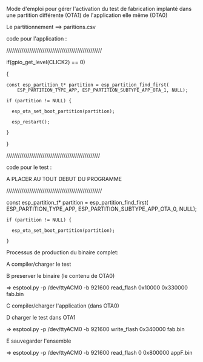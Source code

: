 Mode d'emploi pour gérer l'activation du test de fabrication implanté dans une partition différente (OTA1) de l'application elle même (OTA0)

Le partitionnement ==> paritions.csv

code pour l'application :

//////////////////////////////////////////////////

   if(gpio_get_level(CLICK2) == 0) 
   
   {
   
    const esp_partition_t* partition = esp_partition_find_first(
        ESP_PARTITION_TYPE_APP, ESP_PARTITION_SUBTYPE_APP_OTA_1, NULL);
        
    if (partition != NULL) {
    
      esp_ota_set_boot_partition(partition);
      
      esp_restart();
      
    }
    
   }
   
   /////////////////////////////////////////////////

   code pour le test :
   
A PLACER AU TOUT DEBUT DU PROGRAMME

   ////////////////////////////////////////////////// 
   
 const esp_partition_t* partition = esp_partition_find_first(
        ESP_PARTITION_TYPE_APP, ESP_PARTITION_SUBTYPE_APP_OTA_0, NULL);
        
    if (partition != NULL) {
    
      esp_ota_set_boot_partition(partition);
      
    }

  Processus de production du binaire complet:

  A compiler/charger le test
  
  B preserver le binaire (le contenu de OTA0)
  
  => esptool.py -p /dev/ttyACM0 -b 921600 read_flash 0x10000 0x330000 fab.bin
  
  C compiler/charger l'application (dans OTA0)
  
  D charger le test dans OTA1
  
  => esptool.py -p /dev/ttyACM0 -b 921600 write_flash 0x340000 fab.bin
  
  E sauvegarder l'ensemble
  
  => esptool.py -p /dev/ttyACM0 -b 921600 read_flash 0 0x800000 appF.bin
  
  
   
    
